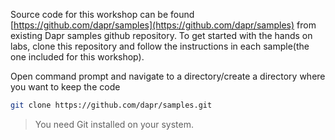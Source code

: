 Source code for this workshop can be found [https://github.com/dapr/samples](https://github.com/dapr/samples) from existing Dapr samples github repository.
To get started with the hands on labs, clone this repository and follow the instructions in each sample(the one included for this workshop).

Open command prompt and navigate to a directory/create a directory where you want to keep the code

```bash
git clone https://github.com/dapr/samples.git

```
> You need Git installed on your system. 
